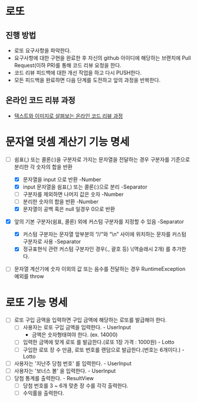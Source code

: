 # 로또
## 진행 방법
* 로또 요구사항을 파악한다.
* 요구사항에 대한 구현을 완료한 후 자신의 github 아이디에 해당하는 브랜치에 Pull Request(이하 PR)를 통해 코드 리뷰 요청을 한다.
* 코드 리뷰 피드백에 대한 개선 작업을 하고 다시 PUSH한다.
* 모든 피드백을 완료하면 다음 단계를 도전하고 앞의 과정을 반복한다.

## 온라인 코드 리뷰 과정
* [텍스트와 이미지로 살펴보는 온라인 코드 리뷰 과정](https://github.com/next-step/nextstep-docs/tree/master/codereview)

# 문자열 덧셈 계산기 기능 명세
- [ ] 쉼표(,) 또는 콜론(:)을 구분자로 가지는 문자열을 전달하는 경우 구분자를 기준으로 분리한 각 숫자의 합을 반환
  - [x] 문자열을 input 으로 반환 -Number
  - [x] input 문자열을 쉼표(,) 또는 콜론(:)으로 분리 -Separator
  - [ ] 구분자를 제외하면 나머지 값은 숫자 -Number 
  - [ ] 분리한 숫자의 합을 반환 -Number
  - [x] 문자열이 공백 혹은 null 일경우 0으로 반환
- [x] 앞의 기본 구분자(쉼표, 콜론) 외에 커스텀 구분자를 지정할 수 있음 -Separator
  - [x] 커스텀 구분자는 문자열 앞부분의 “//”와 “\n” 사이에 위치하는 문자를 커스텀 구분자로 사용 -Separator
  - [x] 정규표현식 관련 커스텀 구분자인 경우(., 괄호 등) \\(역슬래시 2개) 를 추가한다.
- [ ] 문자열 계산기에 숫자 이외의 값 또는 음수를 전달하는 경우 RuntimeException 예외를 throw 


# 로또 기능 명세
- [ ] 로또 구입 금액을 입력하면 구입 금액에 해당하는 로또를 발급해야 한다.
  - [ ] 사용자는 로또 구입 금액을 입력한다. - UserInput
    - 금액은 숫자형태여야 한다. (ex. 14000)
  - [ ] 입력한 금액에 맞게 로또 를 발급한다.(로또 1장 가격 : 1000원) - Lotto
  - [ ] 구입한 로또 장 수 만큼, 로또 번호를 랜덤으로 발급한다.(번호는 6개이다.) - Lotto
- [ ] 사용자는 '지난주 당첨 번호' 를 입력한다. - UserInput
- [ ] 사용자는 '보너스 볼' 을 입력한다. - UserInput
- [ ] 당첨 통계를 출력한다. - ResultView
  - [ ] 당첨 번호를 3 ~ 6개 맞춘 장 수를 각각 출력한다.
  - [ ] 수익률을 출력한다.